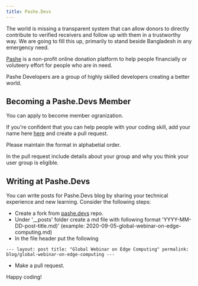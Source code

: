 ```yaml
---
title: Pashe.Devs
---
```


The world is missing a transparent system that can allow donors to directly contribute to verified receivers and follow up with them in a trustworthy way. We are going to fill this up, primarily to stand beside Bangladesh in any emergency need.

[Pashe](http://www.pashe.life) is a non-profit online donation platform to help people financially or voluteery effort for people who are in need. 

Pashe Developers are a group of highly skilled developers creating a better world.

## Becoming a Pashe.Devs Member

You can apply to become member ogranization. 

If you're confident that you can help people with your coding skill, add your name here
[here](https://github.com/PasheProject/pasheproject.github.io/blob/master/members/index.md) and create a pull request.

Please maintain the format in alphabetial order.

In the pull request include details about your group and why you think your user group is eligible.

## Writing at Pashe.Devs

You can write posts for Pashe.Devs blog by sharing your technical experience and new learning. Consider the following steps:
* Create a fork from [pashe.devs](https://github.com/PasheProject/pasheproject.github.io) repo.
* Under '__posts' folder create a md file with following format 'YYYY-MM-DD-post-title.md)' (example: 2020-09-05-global-webinar-on-edge-computing.md)
* In the file header put the following 

`---
layout: post
title: "Global Webinar on Edge Computing"
permalink: blog/global-webinar-on-edge-computing
---`
* Make a pull request.

Happy coding!




